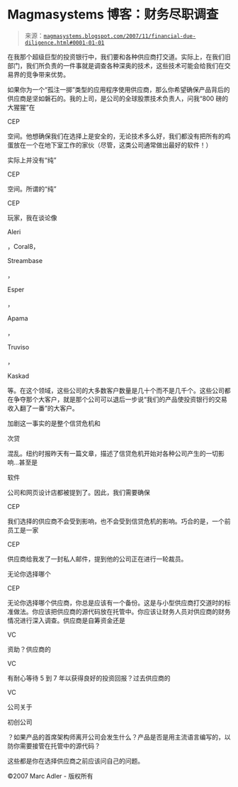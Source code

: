 <!--yml

分类：未分类

日期：2024-05-18 05:06:21

-->

# Magmasystems 博客：财务尽职调查

> 来源：[`magmasystems.blogspot.com/2007/11/financial-due-diligence.html#0001-01-01`](http://magmasystems.blogspot.com/2007/11/financial-due-diligence.html#0001-01-01)

在我那个超级巨型的投资银行中，我们要和各种供应商打交道。实际上，在我们旧部门，我们所负责的一件事就是调查各种深奥的技术，这些技术可能会给我们在交易界的竞争带来优势。

如果你为一个“孤注一掷”类型的应用程序使用供应商，那么你希望确保产品背后的供应商是坚如磐石的。我的上司，是公司的全球股票技术负责人，问我“800 磅的大猩猩”在

CEP

空间。他想确保我们在选择上是安全的，无论技术多么好，我们都没有把所有的鸡蛋放在一个在地下室工作的家伙（尽管，这类公司通常做出最好的软件！）

实际上并没有“纯”

CEP

空间。所谓的“纯”

CEP

玩家，我在谈论像

Aleri

，Coral8，

Streambase

，

Esper

，

Apama

，

Truviso

，

Kaskad

等。在这个领域，这些公司的大多数客户数量是几十个而不是几千个。这些公司都在争夺那个大客户，就是那个公司可以退后一步说“我们的产品使投资银行的交易收入翻了一番”的大客户。

加剧这一事实的是整个信贷危机和

次贷

混乱。纽约时报昨天有一篇文章，描述了信贷危机开始对各种公司产生的一切影响...甚至是

软件

公司和网页设计店都被提到了。因此，我们需要确保

CEP

我们选择的供应商不会受到影响，也不会受到信贷危机的影响。巧合的是，一个前员工是一家

CEP

供应商给我发了一封私人邮件，提到他的公司正在进行一轮裁员。

无论你选择哪个

CEP

无论你选择哪个供应商，你总是应该有一个备份。这是与小型供应商打交道时的标准做法。你应该把供应商的源代码放在托管中。你应该让财务人员对供应商的财务情况进行深入调查。供应商是自筹资金还是

VC

资助？供应商的

VC

有耐心等待 5 到 7 年以获得良好的投资回报？过去供应商的

VC

公司关于

初创公司

？如果产品的首席架构师离开公司会发生什么？产品是否是用主流语言编写的，以防你需要接管在托管中的源代码？

这些都是你在选择供应商之前应该问自己的问题。

©2007 Marc Adler - 版权所有
